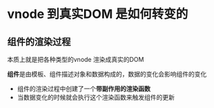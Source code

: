 # vnode 到真实DOM 是如何转变的 

## 组件的渲染过程
本质上就是把各种类型的vnode 渲染成真实的DOM

**组件**是由模板、组件描述对象和数据构成的，数据的变化会影响组件的变化
+ 组件的渲染过程中创建了一个**带副作用的渲染函数**
+ 当数据变化的时候就会执行这个渲染函数来触发组件的更新


